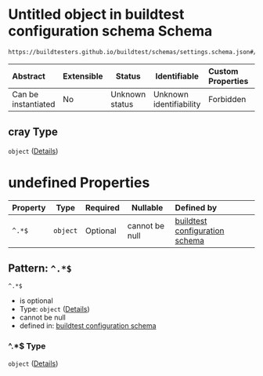 # Untitled object in buildtest configuration schema Schema

```txt
https://buildtesters.github.io/buildtest/schemas/settings.schema.json#/properties/compilers/properties/cray
```




| Abstract            | Extensible | Status         | Identifiable            | Custom Properties | Additional Properties | Access Restrictions | Defined In                                                                   |
| :------------------ | ---------- | -------------- | ----------------------- | :---------------- | --------------------- | ------------------- | ---------------------------------------------------------------------------- |
| Can be instantiated | No         | Unknown status | Unknown identifiability | Forbidden         | Allowed               | none                | [settings.schema.json\*](../out/settings.schema.json "open original schema") |

## cray Type

`object` ([Details](settings-properties-compilers-properties-cray.md))

# undefined Properties

| Property | Type     | Required | Nullable       | Defined by                                                                                                                                                                                                            |
| :------- | -------- | -------- | -------------- | :-------------------------------------------------------------------------------------------------------------------------------------------------------------------------------------------------------------------- |
| `^.*$`   | `object` | Optional | cannot be null | [buildtest configuration schema](settings-definitions-compiler_section.md "https&#x3A;//buildtesters.github.io/buildtest/schemas/settings.schema.json#/properties/compilers/properties/cray/patternProperties/^.\*$") |

## Pattern: `^.*$`




`^.*$`

-   is optional
-   Type: `object` ([Details](settings-definitions-compiler_section.md))
-   cannot be null
-   defined in: [buildtest configuration schema](settings-definitions-compiler_section.md "https&#x3A;//buildtesters.github.io/buildtest/schemas/settings.schema.json#/properties/compilers/properties/cray/patternProperties/^.\*$")

### ^.\*$ Type

`object` ([Details](settings-definitions-compiler_section.md))

